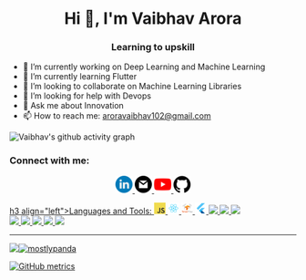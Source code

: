 <h1 align="center">Hi 👋, I'm Vaibhav Arora</h1>
<h3 align="center">Learning to upskill </h3>

- 🔭 I’m currently working on Deep Learning and Machine Learning
- 🌱 I’m currently learning Flutter
- 👯 I’m looking to collaborate on Machine Learning Libraries
- 🤔 I’m looking for help with Devops
- 💬 Ask me about Innovation
- 📫 How to reach me: aroravaibhav102@gmail.com

![Vaibhav's github activity graph](https://activity-graph.herokuapp.com/graph?username=vaibhavarora102&theme=dracula)

<h3 align="left">Connect with me:</h3>
<p align="left">
<div class="footer" id="top3">
  <center> 
   <a href="https://www.linkedin.com/in/vaibhav-arora-3005a818a/" class="pics"><img src="root/linkedin.png" height="30vh">  </a>
  <a href="https://mail.google.com/mail/?view=cm&fs=1&tf=1&to=aroravaibhav@gmail.com" class="pics"><img src="root/gmail.png" height="30vh">
  <a href="https://www.youtube.com/c/codefloworg" class="pics"><img src="root/youtube (1).png" height="30vh">
    <a href="https://github.com/vaibhavarora102" class="pics">
    <img src="root/github-logo.png" height="30vh"></center>
  </div>
</p>

h3 align="left">Languages and Tools:</h3>
<code><img height="20" src="https://raw.githubusercontent.com/github/explore/80688e429a7d4ef2fca1e82350fe8e3517d3494d/topics/javascript/javascript.png"></code>
<code><img height="20" src="https://raw.githubusercontent.com/github/explore/80688e429a7d4ef2fca1e82350fe8e3517d3494d/topics/react/react.png"></code>
<code><img height="20" src="https://raw.githubusercontent.com/github/explore/80688e429a7d4ef2fca1e82350fe8e3517d3494d/topics/tensorflow/tensorflow.png"></code> 
<code><img height="20" src="https://raw.githubusercontent.com/github/explore/80688e429a7d4ef2fca1e82350fe8e3517d3494d/topics/flutter/flutter.png"></code> 
<code><img height="20" src="https://cdn3.iconfinder.com/data/icons/logos-and-brands-adobe/512/267_Python-512.png"></code> 
<code><img height="20" src="https://cdn.iconscout.com/icon/free/png-512/c-programming-569564.png"></code> 
<code><img height="20" src="https://user-images.githubusercontent.com/42747200/46140125-da084900-c26d-11e8-8ea7-c45ae6306309.png"></code>  
<code><img height="20" src="https://e7.pngegg.com/pngimages/840/443/png-clipart-html-5-logo-web-development-html-css3-canvas-element-web-design-w3c-html5-logo-miscellaneous-text-thumbnail.png"></code> 
<code><img height="20" src="https://img.icons8.com/color/452/firebase.png"></code> 
<code><img height="20" src="https://mccarter.gallerycdn.vsassets.io/extensions/mccarter/start-git-bash/1.2.1/1499505567572/Microsoft.VisualStudio.Services.Icons.Default"></code>
<code><img height="20" src="https://cdn.iconscout.com/icon/free/png-256/heroku-225989.png"></code>
<code><img height="20" src="https://cdn.icon-icons.com/icons2/2107/PNG/512/file_type_vscode_icon_130084.png"></code>
<br>
<hr/>


<img align="left" src='https://github-readme-stats.vercel.app/api?username=vaibhavarora102&show_icons=true&theme=radical&count_private=true'/>
</p>
<img align="center" src="https://github-readme-streak-stats.herokuapp.com/?user=vaibhavarora102&count_private=true&theme=radical" alt="mostlypanda" />


![GitHub metrics](https://metrics.lecoq.io/vaibhavarora102)  
